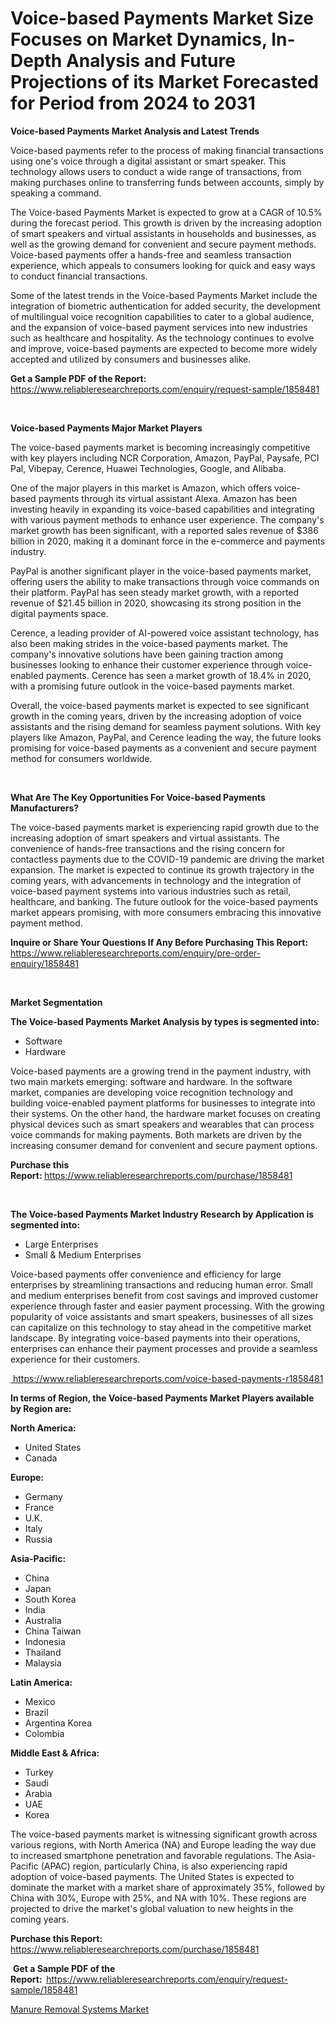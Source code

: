 <p><h1>Voice-based Payments Market Size Focuses on Market Dynamics, In-Depth Analysis and Future Projections of its Market Forecasted for Period from 2024 to 2031</h1></p><p><strong>Voice-based Payments Market Analysis and Latest Trends</strong></p>
<p><p>Voice-based payments refer to the process of making financial transactions using one's voice through a digital assistant or smart speaker. This technology allows users to conduct a wide range of transactions, from making purchases online to transferring funds between accounts, simply by speaking a command.</p><p>The Voice-based Payments Market is expected to grow at a CAGR of 10.5% during the forecast period. This growth is driven by the increasing adoption of smart speakers and virtual assistants in households and businesses, as well as the growing demand for convenient and secure payment methods. Voice-based payments offer a hands-free and seamless transaction experience, which appeals to consumers looking for quick and easy ways to conduct financial transactions.</p><p>Some of the latest trends in the Voice-based Payments Market include the integration of biometric authentication for added security, the development of multilingual voice recognition capabilities to cater to a global audience, and the expansion of voice-based payment services into new industries such as healthcare and hospitality. As the technology continues to evolve and improve, voice-based payments are expected to become more widely accepted and utilized by consumers and businesses alike.</p></p>
<p><strong>Get a Sample PDF of the Report:&nbsp;</strong> <a href="https://www.reliableresearchreports.com/enquiry/request-sample/1858481">https://www.reliableresearchreports.com/enquiry/request-sample/1858481</a></p>
<p>&nbsp;</p>
<p><strong>Voice-based Payments Major Market Players</strong></p>
<p><p>The voice-based payments market is becoming increasingly competitive with key players including NCR Corporation, Amazon, PayPal, Paysafe, PCI Pal, Vibepay, Cerence, Huawei Technologies, Google, and Alibaba. </p><p>One of the major players in this market is Amazon, which offers voice-based payments through its virtual assistant Alexa. Amazon has been investing heavily in expanding its voice-based capabilities and integrating with various payment methods to enhance user experience. The company's market growth has been significant, with a reported sales revenue of $386 billion in 2020, making it a dominant force in the e-commerce and payments industry.</p><p>PayPal is another significant player in the voice-based payments market, offering users the ability to make transactions through voice commands on their platform. PayPal has seen steady market growth, with a reported revenue of $21.45 billion in 2020, showcasing its strong position in the digital payments space.</p><p>Cerence, a leading provider of AI-powered voice assistant technology, has also been making strides in the voice-based payments market. The company's innovative solutions have been gaining traction among businesses looking to enhance their customer experience through voice-enabled payments. Cerence has seen a market growth of 18.4% in 2020, with a promising future outlook in the voice-based payments market.</p><p>Overall, the voice-based payments market is expected to see significant growth in the coming years, driven by the increasing adoption of voice assistants and the rising demand for seamless payment solutions. With key players like Amazon, PayPal, and Cerence leading the way, the future looks promising for voice-based payments as a convenient and secure payment method for consumers worldwide.</p></p>
<p>&nbsp;</p>
<p><strong>What Are The Key Opportunities For Voice-based Payments Manufacturers?</strong></p>
<p><p>The voice-based payments market is experiencing rapid growth due to the increasing adoption of smart speakers and virtual assistants. The convenience of hands-free transactions and the rising concern for contactless payments due to the COVID-19 pandemic are driving the market expansion. The market is expected to continue its growth trajectory in the coming years, with advancements in technology and the integration of voice-based payment systems into various industries such as retail, healthcare, and banking. The future outlook for the voice-based payments market appears promising, with more consumers embracing this innovative payment method.</p></p>
<p><strong>Inquire or Share Your Questions If Any Before Purchasing This Report:</strong> <a href="https://www.reliableresearchreports.com/enquiry/pre-order-enquiry/1858481">https://www.reliableresearchreports.com/enquiry/pre-order-enquiry/1858481</a></p>
<p>&nbsp;</p>
<p><strong>Market Segmentation</strong></p>
<p><strong>The Voice-based Payments Market Analysis by types is segmented into:</strong></p>
<p><ul><li>Software</li><li>Hardware</li></ul></p>
<p><p>Voice-based payments are a growing trend in the payment industry, with two main markets emerging: software and hardware. In the software market, companies are developing voice recognition technology and building voice-enabled payment platforms for businesses to integrate into their systems. On the other hand, the hardware market focuses on creating physical devices such as smart speakers and wearables that can process voice commands for making payments. Both markets are driven by the increasing consumer demand for convenient and secure payment options.</p></p>
<p><strong>Purchase this Report:&nbsp;</strong><a href="https://www.reliableresearchreports.com/purchase/1858481">https://www.reliableresearchreports.com/purchase/1858481</a></p>
<p>&nbsp;</p>
<p><strong>The Voice-based Payments Market Industry Research by Application is segmented into:</strong></p>
<p><ul><li>Large Enterprises</li><li>Small & Medium Enterprises</li></ul></p>
<p><p>Voice-based payments offer convenience and efficiency for large enterprises by streamlining transactions and reducing human error. Small and medium enterprises benefit from cost savings and improved customer experience through faster and easier payment processing. With the growing popularity of voice assistants and smart speakers, businesses of all sizes can capitalize on this technology to stay ahead in the competitive market landscape. By integrating voice-based payments into their operations, enterprises can enhance their payment processes and provide a seamless experience for their customers.</p></p>
<p><a href="https://www.reliableresearchreports.com/voice-based-payments-r1858481">&nbsp;https://www.reliableresearchreports.com/voice-based-payments-r1858481</a></p>
<p><strong>In terms of Region, the Voice-based Payments Market Players available by Region are:</strong></p>
<p>
    <p> <strong> North America: </strong>
        <ul>
            <li>United States</li>
            <li>Canada</li>
        </ul>
        </p> 
    <p> <strong> Europe: </strong>
        <ul>
            <li>Germany</li>
            <li>France</li>
            <li>U.K.</li>
            <li>Italy</li>
            <li>Russia</li>
        </ul>
        </p> 
    <p> <strong> Asia-Pacific: </strong>
        <ul>
            <li>China</li>
            <li>Japan</li>
            <li>South Korea</li>
            <li>India</li>
            <li>Australia</li>
            <li>China Taiwan</li>
            <li>Indonesia</li>
            <li>Thailand</li>
            <li>Malaysia</li>
        </ul>
        </p> 
    <p> <strong> Latin America: </strong>
        <ul>
            <li>Mexico</li>
            <li>Brazil</li>
            <li>Argentina Korea</li>
            <li>Colombia</li>
        </ul>
        </p> 
    <p> <strong> Middle East & Africa: </strong>
        <ul>
            <li>Turkey</li>
            <li>Saudi</li>
            <li>Arabia</li>
            <li>UAE</li>
            <li>Korea</li>
        </ul>
    </p>
    </p>
<p><p>The voice-based payments market is witnessing significant growth across various regions, with North America (NA) and Europe leading the way due to increased smartphone penetration and favorable regulations. The Asia-Pacific (APAC) region, particularly China, is also experiencing rapid adoption of voice-based payments. The United States is expected to dominate the market with a market share of approximately 35%, followed by China with 30%, Europe with 25%, and NA with 10%. These regions are projected to drive the market's global valuation to new heights in the coming years.</p></p>
<p><strong>Purchase this Report: </strong><a href="https://www.reliableresearchreports.com/purchase/1858481">https://www.reliableresearchreports.com/purchase/1858481</a></p>
<p>&nbsp;<strong>Get a Sample PDF of the Report:&nbsp;&nbsp;</strong><a href="https://www.reliableresearchreports.com/enquiry/request-sample/1858481">https://www.reliableresearchreports.com/enquiry/request-sample/1858481</a></p>
<p><strong></strong></p>
<p><p><a href="https://view.publitas.com/reportprime-1/manure-removal-systems-market-trends-and-analysis-opportunities-and-challenges-for-future-growth-2024-2031/">Manure Removal Systems Market</a></p></p>